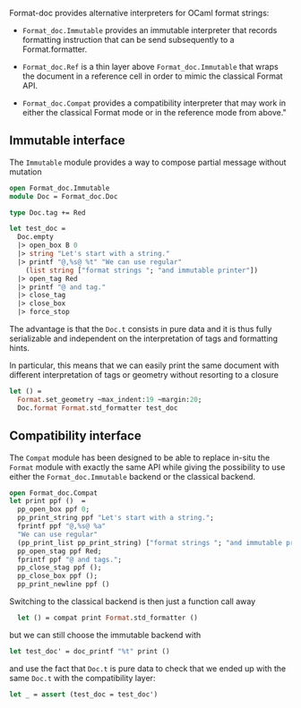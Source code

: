 Format-doc provides alternative interpreters for OCaml format strings:

- `Format_doc.Immutable` provides an immutable interpreter that records formatting
instruction that can be send subsequently to a Format.formatter.

- `Format_doc.Ref` is a thin layer above `Format_doc.Immutable` that wraps the
document in a reference cell in order to mimic the classical Format API.

- `Format_doc.Compat` provides a compatibility interpreter that may work in either
the classical Format mode or in the reference mode from above."

## Immutable interface

The `Immutable` module provides a way to compose partial message
without mutation

``` ocaml
open Format_doc.Immutable
module Doc = Format_doc.Doc

type Doc.tag += Red

let test_doc = 
  Doc.empty
  |> open_box B 0
  |> string "Let's start with a string."
  |> printf "@,%s@ %t" "We can use regular"
    (list string ["format strings "; "and immutable printer"])
  |> open_tag Red
  |> printf "@ and tag."
  |> close_tag
  |> close_box
  |> force_stop
```

The advantage is that the `Doc.t` consists in pure data and it is thus
fully serializable and independent on the interpretation of tags and
formatting hints.

In particular, this means that we can easily print the same document with
different interpretation of tags or geometry without resorting to a closure

``` ocaml
let () =
  Format.set_geometry ~max_indent:19 ~margin:20;
  Doc.format Format.std_formatter test_doc 
```

## Compatibility interface

The `Compat` module has been designed to be able to replace in-situ the `Format`
module with exactly the same API while giving the possibility to use either the
`Format_doc.Immutable` backend or the classical backend.

``` ocaml
open Format_doc.Compat
let print ppf ()  =
  pp_open_box ppf 0;
  pp_print_string ppf "Let's start with a string.";
  fprintf ppf "@,%s@ %a"
  "We can use regular"
  (pp_print_list pp_print_string) ["format strings "; "and immutable printer"];
  pp_open_stag ppf Red;
  fprintf ppf "@ and tags.";
  pp_close_stag ppf ();
  pp_close_box ppf ();
  pp_print_newline ppf ()
```

Switching to the classical backend is then just a function call away

``` ocaml
  let () = compat print Format.std_formatter ()
```
but we can still choose the immutable backend with
``` ocaml
let test_doc' = doc_printf "%t" print () 
```
and use the fact that `Doc.t` is pure data to check that we ended up
with the same `Doc.t` with the compatibility layer:

``` ocaml
let _ = assert (test_doc = test_doc')
```
